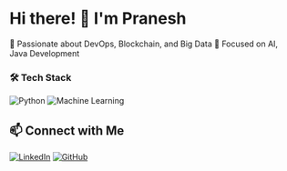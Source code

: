 # Hi there! 👋 I'm Pranesh  
🚀 Passionate about DevOps, Blockchain, and Big Data 
🎯 Focused on AI, Java Development


### 🛠️ Tech Stack
![Python](https://img.shields.io/badge/Python-3776AB?style=for-the-badge&logo=python&logoColor=white)
![Machine Learning](https://img.shields.io/badge/Machine_Learning-F76B00?style=for-the-badge&logo=pytorch&logoColor=white)


## 📫 Connect with Me
[![LinkedIn](https://img.shields.io/badge/LinkedIn-0077B5?style=for-the-badge&logo=linkedin&logoColor=white)](https://linkedin.com/in/yourprofile)
[![GitHub](https://img.shields.io/badge/GitHub-100000?style=for-the-badge&logo=github&logoColor=white)]([https://github.com/PraneshxxTechy](https://www.linkedin.com/in/pranesh-rajagopal-9v/))
